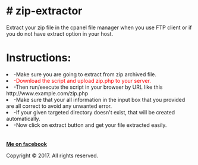 <h1># zip-extractor</h1>
Extract your zip file in the cpanel file manager when you use FTP client or if you do not have extract option in your host.
<h1>Instructions:</h1>
<li>
-Make sure you are going to extract from zip archived file.
</li>
<li>
<font color="red">-Download the script and upload zip.php to your server.</font>
</li>
<li>
-Then run/execute the script in your browser by URL like this http://www.example.com/zip.php
</li>
<li>
-Make sure that your all information in the input box that you provided are all correct to avoid any unwanted error.
</li>
<li>
-If your given targeted directory doesn't exist, that will be created automatically.
</li>
<li>
-Now click on extract button and get your file extracted easily.
</li>
</br>
</br>
<b><a href="http://www.facebook.com/ksthannan/">Me on facebook</a></b>
<p>Copyright &copy; 2017. All rights reserved.</p>
